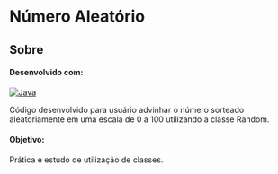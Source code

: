 # Número Aleatório

## Sobre

#### Desenvolvido com:
[![Java](https://img.shields.io/badge/Java-ED8B00?style=for-the-badge&logo=openjdk&logoColor=white)]()

Código desenvolvido para usuário advinhar o número sorteado aleatoriamente em uma escala de 0 a 100 utilizando a classe Random.

#### Objetivo:
Prática e estudo de utilização de classes. 

